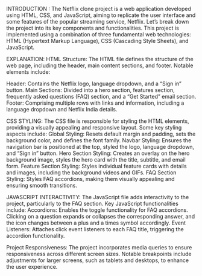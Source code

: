 INTRODUCTION :
The Netflix clone project is a web application developed using HTML, CSS, and JavaScript, aiming to replicate the user interface and some features of the popular streaming service, Netflix.
Let’s break down the project into its key components and functionalities. This project is implemented using a combination of three fundamental web technologies:
HTML (Hypertext Markup Language), CSS (Cascading Style Sheets), and JavaScript.

EXPLANATION:
HTML Structure:
The HTML file defines the structure of the web page, including the header, main content sections, and footer. Notable elements include:

Header: Contains the Netflix logo, language dropdown, and a “Sign in” button.
Main Sections: Divided into a hero section, features section, frequently asked questions (FAQ) section, and a “Get Started” email section.
Footer: Comprising multiple rows with links and information, including a language dropdown and Netflix India details.

CSS STYLING:
The CSS file is responsible for styling the HTML elements, providing a visually appealing and responsive layout. Some key styling aspects include:
Global Styling: Resets default margin and padding, sets the background color, and defines the font family.
Navbar Styling: Ensures the navigation bar is positioned at the top, styled the logo, language dropdown, and “Sign in” button.
Hero Section Styling: Creates an overlay on the hero background image, styles the hero card with the title, subtitle, and email form.
Feature Section Styling: Styles individual feature cards with details and images, including the background videos and GIFs.
FAQ Section Styling: Styles FAQ accordions, making them visually appealing and ensuring smooth transitions.

JAVASCRIPT INTERACTIVITY:
The JavaScript file adds interactivity to the project, particularly to the FAQ section. Key JavaScript functionalities include:
Accordions: Enables the toggle functionality for FAQ accordions. Clicking on a question expands or collapses the corresponding answer, and the icon changes between a plus and a times symbol accordingly.
Event Listeners: Attaches click event listeners to each FAQ title, triggering the accordion functionality.

Project Responsiveness:
The project incorporates media queries to ensure responsiveness across different screen sizes. 
Notable breakpoints include adjustments for larger screens, such as tablets and desktops, to enhance the user experience.
